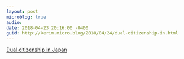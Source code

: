 ```yaml
---
layout: post
microblog: true
audio: 
date: 2018-04-23 20:16:00 -0400
guid: http://kerim.micro.blog/2018/04/24/dual-citizenship-in.html
---
```

[Dual citizenship in Japan](http://features.japantimes.co.jp/dualcitizenship/#.Wt5qt9iWEBQ.facebook)

